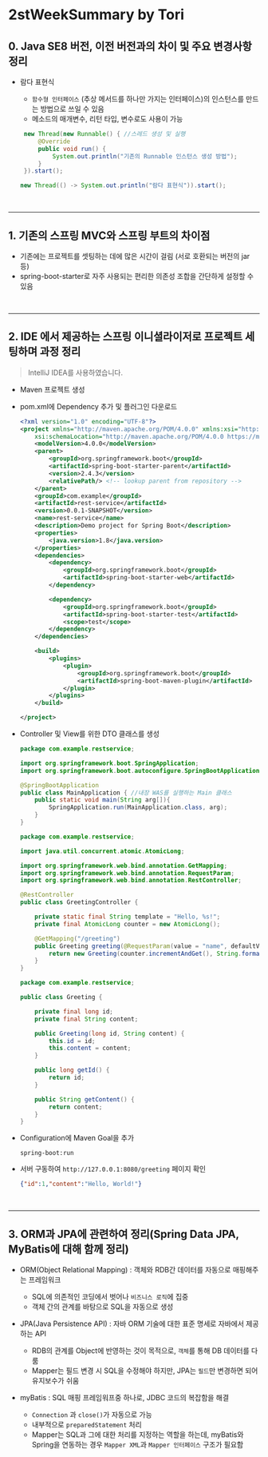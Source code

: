 # 2stWeekSummary by Tori

## 0. Java SE8 버전, 이전 버전과의 차이 및 주요 변경사항 정리
- 람다 표현식
   - `함수형 인터페이스` (추상 메서드를 하나만 가지는 인터페이스)의 인스턴스를 만드는 방법으로 쓰일 수 있음
   - 메소드의 매개변수, 리턴 타입, 변수로도 사용이 가능
   
   ````JAVA
    new Thread(new Runnable() { //스레드 생성 및 실행
        @Override
        public void run() {
            System.out.println("기존의 Runnable 인스턴스 생성 방법");
        }
    }).start();
   ````

    ````JAVA
    new Thread(() -> System.out.println("람다 표현식")).start();
   ````
<br />

------------

## 1. 기존의 스프링 MVC와 스프링 부트의 차이점
- 기존에는 프로젝트를 셋팅하는 데에 많은 시간이 걸림 (서로 호환되는 버전의 jar 등)
- spring-boot-starter로 자주 사용되는 편리한 의존성 조합을 간단하게 설정할 수 있음

<br />

------------

## 2. IDE 에서 제공하는 스프링 이니셜라이저로 프로젝트 세팅하며 과정 정리

> IntelliJ IDEA를 사용하였습니다. 

- Maven 프로젝트 생성

- pom.xml에 Dependency 추가 및 플러그인 다운로드

    ```xml
    <?xml version="1.0" encoding="UTF-8"?>
    <project xmlns="http://maven.apache.org/POM/4.0.0" xmlns:xsi="http://www.w3.org/2001/XMLSchema-instance"
        xsi:schemaLocation="http://maven.apache.org/POM/4.0.0 https://maven.apache.org/xsd/maven-4.0.0.xsd">
        <modelVersion>4.0.0</modelVersion>
        <parent>
            <groupId>org.springframework.boot</groupId>
            <artifactId>spring-boot-starter-parent</artifactId>
            <version>2.4.3</version>
            <relativePath/> <!-- lookup parent from repository -->
        </parent>
        <groupId>com.example</groupId>
        <artifactId>rest-service</artifactId>
        <version>0.0.1-SNAPSHOT</version>
        <name>rest-service</name>
        <description>Demo project for Spring Boot</description>
        <properties>
            <java.version>1.8</java.version>
        </properties>
        <dependencies>
            <dependency>
                <groupId>org.springframework.boot</groupId>
                <artifactId>spring-boot-starter-web</artifactId>
            </dependency>

            <dependency>
                <groupId>org.springframework.boot</groupId>
                <artifactId>spring-boot-starter-test</artifactId>
                <scope>test</scope>
            </dependency>
        </dependencies>

        <build>
            <plugins>
                <plugin>
                    <groupId>org.springframework.boot</groupId>
                    <artifactId>spring-boot-maven-plugin</artifactId>
                </plugin>
            </plugins>
        </build>

    </project>
   ```

- Controller 및 View를 위한 DTO 클래스를 생성
    ```JAVA
    package com.example.restservice;

    import org.springframework.boot.SpringApplication;
    import org.springframework.boot.autoconfigure.SpringBootApplication;

    @SpringBootApplication
    public class MainApplication { //내장 WAS를 실행하는 Main 클래스
        public static void main(String arg[]){
            SpringApplication.run(MainApplication.class, arg);
        }
    }

    ```

    ```JAVA
    package com.example.restservice;

    import java.util.concurrent.atomic.AtomicLong;

    import org.springframework.web.bind.annotation.GetMapping;
    import org.springframework.web.bind.annotation.RequestParam;
    import org.springframework.web.bind.annotation.RestController;

    @RestController
    public class GreetingController {

        private static final String template = "Hello, %s!";
        private final AtomicLong counter = new AtomicLong();

        @GetMapping("/greeting")
        public Greeting greeting(@RequestParam(value = "name", defaultValue = "World") String name) {
            return new Greeting(counter.incrementAndGet(), String.format(template, name));
        }
    }
    ```

    ```JAVA
    package com.example.restservice;

    public class Greeting {

        private final long id;
        private final String content;

        public Greeting(long id, String content) {
            this.id = id;
            this.content = content;
        }

        public long getId() {
            return id;
        }

        public String getContent() {
            return content;
        }
    }
    ```



- Configuration에 Maven Goal을 추가
   ```
   spring-boot:run
   ```

- 서버 구동하여 `http://127.0.0.1:8080/greeting` 페이지 확인
    ```json
    {"id":1,"content":"Hello, World!"}
    ```

<br />

------------

## 3. ORM과 JPA에 관련하여 정리(Spring Data JPA, MyBatis에 대해 함께 정리)
- ORM(Object Relational Mapping) : 객체와 RDB간 데이터를 자동으로 매핑해주는 프레임워크
   - SQL에 의존적인 코딩에서 벗어나 `비즈니스 로직`에 집중
   - 객체 간의 관계를 바탕으로 SQL을 자동으로 생성
 
- JPA(Java Persistence API) : 자바 ORM 기술에 대한 표준 명세로 자바에서 제공하는 API
   - RDB의 관계를 Object에 반영하는 것이 목적으로, `객체`를 통해 DB 데이터를 다룸
   - Mapper는 필드 변경 시 SQL을 수정해야 하지만, JPA는 `필드`만 변경하면 되어 유지보수가 쉬움

- myBatis : SQL 매핑 프레임워프중 하나로, JDBC 코드의 복잡함을 해결
   - `Connection` 과 `close()`가 자동으로 가능
   - 내부적으로 `preparedStatement` 처리
   - Mapper는 SQL과 그에 대한 처리를 지정하는 역할을 하는데, myBatis와 Spring을 연동하는 경우 `Mapper XML`과 `Mapper 인터페이스` 구조가 필요함